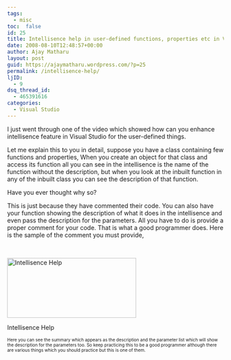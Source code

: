 ```yaml
---
tags: 
  - misc
toc:  false
id: 25
title: Intellisence help in user-defined functions, properties etc in Visual Studio
date: 2008-08-10T12:48:57+00:00
author: Ajay Matharu
layout: post
guid: https://ajaymatharu.wordpress.com/?p=25
permalink: /intellisence-help/
ljID:
  - 9
dsq_thread_id:
  - 465391616
categories:
  - Visual Studio
---
```

I just went through one of the video which showed how can you enhance intellisence feature in Visual Studio for the user-defined things. 

Let me explain this to you in detail, suppose you have a class containing few functions and properties, When you create an object for that class and access its function all you can see in the intellisence is the name of the function without the description, but when you look at the inbuilt function in any of the inbuilt class you can see the description of that function.

Have you ever thought why so?

This is just because they have commented their code. You can also have your function showing the description of what it does in the intellisence and even pass the description for the parameters. All you have to do is provide a proper comment for your code. That is what a good programmer does. Here is the sample of the comment you must provide,

 

<div id="attachment_34" style="width: 310px" class="wp-caption aligncenter">
  <a href="https://ajaymatharu.files.wordpress.com/2008/08/intellisencexml.png"><img class="size-medium wp-image-34" src="https://ajaymatharu.files.wordpress.com/2008/08/intellisencexml.png?w=300" alt="Intellisence Help" width="300" height="139" /></a>
  
  <p class="wp-caption-text">
    Intellisence Help
  </p>
</div>

<span style="font-size:x-small;">Here you can see the summary which appears as the description and the parameter list which will show the description for the parameters too. So keep practicing this to be a good programmer although there are various things which you should practice but this is one of them.</span>
